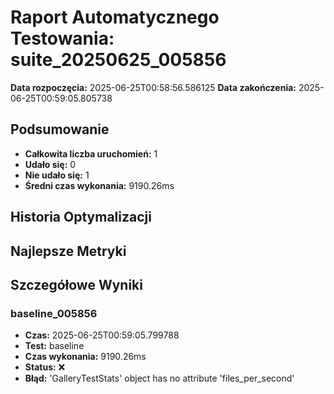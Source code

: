# Raport Automatycznego Testowania: suite_20250625_005856

**Data rozpoczęcia:** 2025-06-25T00:58:56.586125
**Data zakończenia:** 2025-06-25T00:59:05.805738

## Podsumowanie

- **Całkowita liczba uruchomień:** 1
- **Udało się:** 0
- **Nie udało się:** 1
- **Średni czas wykonania:** 9190.26ms

## Historia Optymalizacji


## Najlepsze Metryki


## Szczegółowe Wyniki

### baseline_005856

- **Czas:** 2025-06-25T00:59:05.799788
- **Test:** baseline
- **Czas wykonania:** 9190.26ms
- **Status:** ❌
- **Błąd:** 'GalleryTestStats' object has no attribute 'files_per_second'

